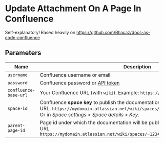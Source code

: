# Update Attachment On A Page In Confluence

Self-explanatory!
Based heavily on https://github.com/Bhacaz/docs-as-code-confluence

## Parameters

| Name                  | Description                                                                                                                                                                                              | Required |
| --------------------- | -------------------------------------------------------------------------------------------------------------------------------------------------------------------------------------------------------- | -------- |
| `username`            | Confluence username or email                                                                                                                                                                             | true     |
| `password`            | Confluence password or [API token](https://support.atlassian.com/atlassian-account/docs/manage-api-tokens-for-your-atlassian-account/)                                                                   | true     |
| `confluence-base-url` | Your Confluence URL (with `wiki`). Example: `https://mydomain.atlassian.net/wiki`                                                                                                                        | true     |
| `space-id`            | Confluence **space key** to publish the documentation. Located after `spaces` in the URL. `https://mydomain.atlassian.net/wiki/spaces/<<~1234>>`. <br> Or in _Space settings_ > _Space details_ > _Key_. | true     |
| `parent-page-id`      | Page id under which the documentation will be published. Located after `pages` in the URL. `https://mydomain.atlassian.net/wiki/spaces/~1234/pages/<<1234>>/My+Parent+Page`                              | true     |
